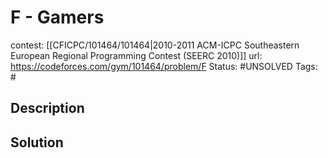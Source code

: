 # F - Gamers

contest: [[CFICPC/101464/101464|2010-2011 ACM-ICPC Southeastern European Regional Programming Contest (SEERC 2010)]]
url: https://codeforces.com/gym/101464/problem/F
Status: #UNSOLVED
Tags: #

## Description

## Solution

